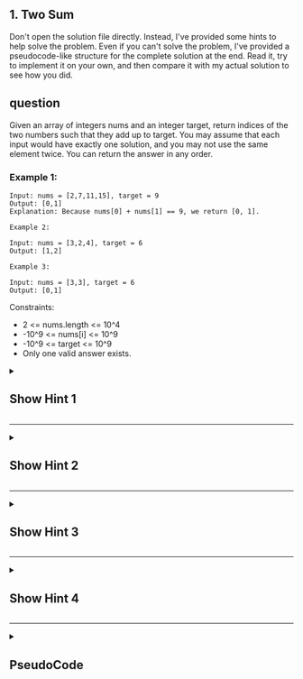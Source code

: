 ## 1. Two Sum
Don't open the solution file directly. Instead, I've provided some hints to help solve the problem. Even if you can't solve the problem, I've provided a pseudocode-like structure for the complete solution at the end. Read it, try to implement it on your own, and then compare it with my actual solution to see how you did.

## question 
Given an array of integers nums and an integer target, return indices of the two numbers such that they add up to target.
You may assume that each input would have exactly one solution, and you may not use the same element twice.
You can return the answer in any order.
### Example 1:
```
Input: nums = [2,7,11,15], target = 9
Output: [0,1]
Explanation: Because nums[0] + nums[1] == 9, we return [0, 1].
```
```
Example 2:

Input: nums = [3,2,4], target = 6
Output: [1,2]
```
```
Example 3:

Input: nums = [3,3], target = 6
Output: [0,1]
```
Constraints:
- 2 <= nums.length <= 10^4
- -10^9 <= nums[i] <= 10^9
- -10^9 <= target <= 10^9
- Only one valid answer exists.

<details>
  <summary><h2>Show Hint 1</h2></summary>
  <p>The most brute force way is to consider every combination of the array, but there is an optimal way to take combination by fixing a number x.</p>
</details>

---
<details>
  <summary><h2>Show Hint 2</h2></summary>
  <p>If you have a number, let's say 'x,' we know that 'target - x' yields some values. Check whether that number exists in the array</p>
</details>

---
<details>
  <summary><h2>Show Hint 3</h2></summary>
  <p>Instead of still doing it in a brute force manner, try to think of a data structure that can help you solve it in linear time.</p>
</details>

---
<details>
  <summary><h2>Show Hint 4</h2></summary>
  <p>Use hashmap to solve by storing the 'target - x' as a key and index as a value.</p>
</details>

---
<details>
  <summary><h2>PseudoCode</h2></summary>
  <pre>
    hashmap -> map()
    for index, number in array
      difference -> target - x
      if difference is in target
        return [hashmap[difference], index]
    return []
  </pre>
</details>
